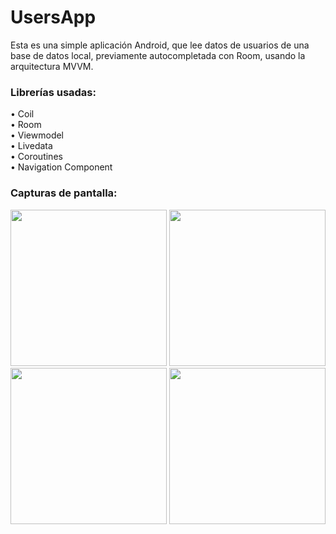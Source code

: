 # UsersApp
Esta es una simple aplicación Android, que lee datos de usuarios de una base de datos local, previamente autocompletada con Room, usando la arquitectura MVVM.

<h3>Librerías usadas:</h3>
• Coil
<br>
• Room
<br>
• Viewmodel
<br>
• Livedata
<br>
• Coroutines
<br>
• Navigation Component

<h3>Capturas de pantalla:</h3>

<div class="row">
      <img src="https://blogger.googleusercontent.com/img/a/AVvXsEg-kBOOIE-Q3idp_H2Gc1ZJ42fu4E87YiUiyuu1fRBeRz1x7OZ19zBtpVwtwGsyPynuoOCK7EkUceGYzQ08F6cwaEBY1pWXI3EQmXpH28ajP-wgKgRK2sqsnLmBC_BIe-00V_roudwatzLrwQHW23qGm_5Apfcnry5uXyD8nKnIyAaI2zE8gv07lzoO=s16000" width="250">
      <img src="https://blogger.googleusercontent.com/img/a/AVvXsEiwhRQSEihy7RI66x8N7fQ0O9TGBO9FNtQMKx8mP_YKVuqtQ_worLmH8ekwrGR_L5qeUBUx3ZfqxTfGBTmy6dNEhfpxZTWsVTth6cARJd7s_3fQ5ny5RHugEfFIIdgMXjke4B-8bJ2D0qLS_q8SL2RTzsXM8o_bwlVD0vn06hEE7qO8W1-2lvoxTAv9=s16000" width="250">     
</div>

<div class="row">
      <img src="https://blogger.googleusercontent.com/img/a/AVvXsEiOSHRezEmHnqKTHNVxYbarIW08mlZTlCCdxWYJi8wU1fDrpgWWawa7qHIdD8lz5OmZ0yJZwkGaT3W548x7x-cRG-ue5toxLIvJiOz-PrfTyR0wJzwFBFufpiUL7nOSfe_f0YeoQt5UuMLKwo5r9ZKCD2KBwMyDOEnqkfIkMoM-GG1jkET4eHbrmJKi=s16000" width="250">
      <img src="https://blogger.googleusercontent.com/img/a/AVvXsEh3aA54C6rrqbRFLyHMPHjuuEDUzkDLmv-oXXrEpiTDkqaulGKUeSUK2s1pU5tZaebkBgjee3V3A-uglCUyIthgE3JW9dH6BCkEuuGQMPVbt9AMm2Mkl_fbXOcuSMSTLfFyTT7NnB88SYexN65vBBtwVct_Lbmpc4DsrksRjKoRNUWFHz6YkV4QetUM=s16000" width="250">  
</div>
